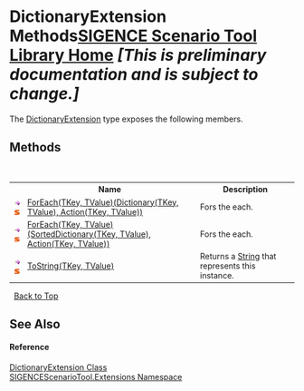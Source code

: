 # DictionaryExtension Methods<a href="https://github.com/ObiWanLansi/SIGENCE-Scenario-Tool">SIGENCE Scenario Tool Library Home</a> _**\[This is preliminary documentation and is subject to change.\]**_

The <a href="fad9f38d-4408-43b2-763a-5dd0dacf6b42.md">DictionaryExtension</a> type exposes the following members.


## Methods
&nbsp;<table><tr><th></th><th>Name</th><th>Description</th></tr><tr><td>![Public method](media/pubmethod.gif "Public method")![Static member](media/static.gif "Static member")</td><td><a href="84cf6801-cbc9-f119-efdd-d3ab18fe0bb7.md">ForEach(TKey, TValue)(Dictionary(TKey, TValue), Action(TKey, TValue))</a></td><td>
Fors the each.</td></tr><tr><td>![Public method](media/pubmethod.gif "Public method")![Static member](media/static.gif "Static member")</td><td><a href="06de8ed4-5ad2-40a1-e553-5fffe25cd6e0.md">ForEach(TKey, TValue)(SortedDictionary(TKey, TValue), Action(TKey, TValue))</a></td><td>
Fors the each.</td></tr><tr><td>![Public method](media/pubmethod.gif "Public method")![Static member](media/static.gif "Static member")</td><td><a href="640956ea-906b-88de-c531-fc7353669d3f.md">ToString(TKey, TValue)</a></td><td>
Returns a <a href="http://msdn2.microsoft.com/en-us/library/s1wwdcbf" target="_blank">String</a> that represents this instance.</td></tr></table>&nbsp;
<a href="#dictionaryextension-methods">Back to Top</a>

## See Also


#### Reference
<a href="fad9f38d-4408-43b2-763a-5dd0dacf6b42.md">DictionaryExtension Class</a><br /><a href="f2af11f5-ae9d-3dcc-a4a9-ba07a037925f.md">SIGENCEScenarioTool.Extensions Namespace</a><br />